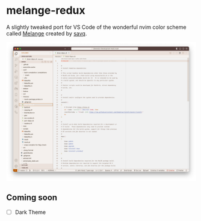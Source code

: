 # melange-redux

A slightly tweaked port for VS Code of the wonderful nvim color scheme called [Melange](https://github.com/savq/melange-nvim) created by [savq](https://github.com/savq).

![screenshot of the Melange theme](screenshot.png)

## Coming soon
- [ ] Dark Theme
